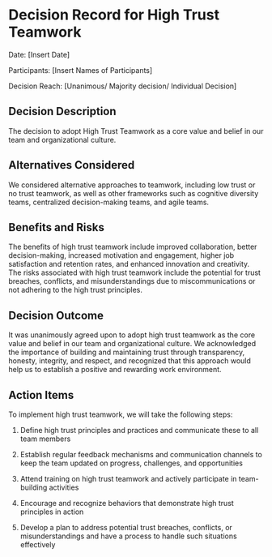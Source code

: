 # Decision Record for High Trust Teamwork

Date: [Insert Date]

Participants: [Insert Names of Participants]

Decision Reach: [Unanimous/ Majority decision/ Individual Decision]

## Decision Description

The decision to adopt High Trust Teamwork as a core value and belief in our team and organizational culture.

## Alternatives Considered

We considered alternative approaches to teamwork, including low trust or no trust teamwork, as well as other frameworks such as cognitive diversity teams, centralized decision-making teams, and agile teams.

## Benefits and Risks

The benefits of high trust teamwork include improved collaboration, better decision-making, increased motivation and engagement, higher job satisfaction and retention rates, and enhanced innovation and creativity. The risks associated with high trust teamwork include the potential for trust breaches, conflicts, and misunderstandings due to miscommunications or not adhering to the high trust principles.

## Decision Outcome

It was unanimously agreed upon to adopt high trust teamwork as the core value and belief in our team and organizational culture. We acknowledged the importance of building and maintaining trust through transparency, honesty, integrity, and respect, and recognized that this approach would help us to establish a positive and rewarding work environment.

## Action Items

To implement high trust teamwork, we will take the following steps:

1. Define high trust principles and practices and communicate these to all team members

2. Establish regular feedback mechanisms and communication channels to keep the team updated on progress, challenges, and opportunities

3. Attend training on high trust teamwork and actively participate in team-building activities

4. Encourage and recognize behaviors that demonstrate high trust principles in action

5. Develop a plan to address potential trust breaches, conflicts, or misunderstandings and have a process to handle such situations effectively 
